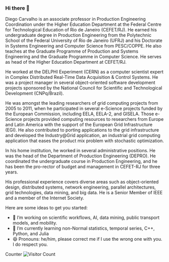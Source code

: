 ### Hi there 👋

<!--
**diegomcarvalho/diegomcarvalho** is a ✨ _special_ ✨ repository because its `README.md` (this file) appears on your GitHub profile. -->

Diego Carvalho is an associate professor in Production Engineering Coordination under the Higher Education Department at the Federal Centre for Technological Education of Rio de Janeiro (CEFET/RJ). He earned his undergraduate degree in Production Engineering from the Polytechnic School of the Federal University of Rio de Janeiro (UFRJ) and his Doctorate in Systems Engineering and Computer Science from PESC/COPPE. He also teaches at the Graduate Programme of Production and Systems Engineering and the Graduate Programme in Computer Science. He serves as head of the Higher Education Department at CEFET/RJ.

He worked at the DELPHI Experiment (CERN) as a computer scientist expert in Complex Distributed Real-Time Data Acquisition & Control Systems. He was a project manager in several object-oriented software development projects sponsored by the National Council for Scientific and Technological Development (CNPq/Brazil).

He was amongst the leading researchers of grid computing projects from 2005 to 2011, when he participated in several e-Science projects funded by the European Commission, including EELA, EELA-2, and GISELA. Those e-Science projects provided computing resources to researchers from Europe and Latin America with the support of the European Grid Infrastructure (EGI). He also contributed to porting applications to the grid infrastructure and developed the Industry@Grid application, an industrial grid computing application that eases the product mix problem with stochastic optimization.

In his home institution, he worked in several administrative positions. He was the head of the Department of Production Engineering (DEPRO). He coordinated the undergraduate course in Production Engineering, and he has been the pro-rector of budget and management in CEFET-RJ for three years.

His professional experience covers diverse areas such as object-oriented design, distributed systems, network engineering, parallel architectures, grid technologies, data mining, and big data. He is a Senior Member of IEEE and a member of the Internet Society.

Here are some ideas to get you started:

- 🔭 I’m working on scientific workflows, AI, data mining, public transport models, and mobility.
- 🌱 I’m currently learning non-Normal statistics, temporal series, C++, Python, and Julia
- 😄 Pronouns: he/him, please correct me if I use the wrong one with you. I do respect you.

Counter ![Visitor Count](https://profile-counter.glitch.me/{username}/count.svg)

